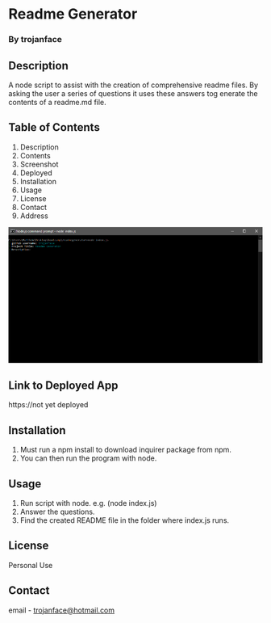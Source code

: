 
# Readme Generator
### By trojanface

## Description
A node script to assist with the creation of comprehensive readme files. By asking the user a series of questions it uses these answers tog enerate the contents of a readme.md file.

## Table of Contents

1. Description
2. Contents
3. Screenshot
4. Deployed
5. Installation
6. Usage
7. License
8. Contact
9. Address

![A screenshot of Readme Generator](screenshot1.png)

## Link to Deployed App
https://not yet deployed

## Installation
1. Must run a npm install to download inquirer package from npm.
2. You can then run the program with node.

## Usage
1. Run script with node. e.g. (node index.js)
2. Answer the questions.
3. Find the created README file in the folder where index.js runs.

## License
Personal Use

## Contact
email - trojanface@hotmail.com
